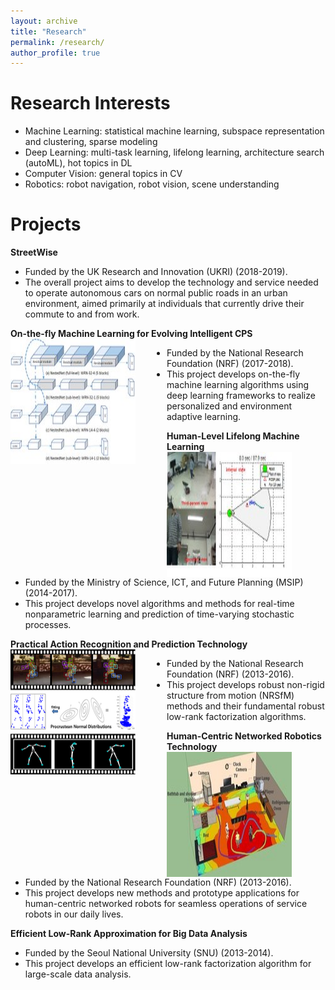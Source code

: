 ```yaml
---
layout: archive
title: "Research"
permalink: /research/
author_profile: true
---
```

Research Interests
=====
* Machine Learning: statistical machine learning, subspace representation and clustering, sparse modeling
* Deep Learning: multi-task learning, lifelong learning, architecture search (autoML), hot topics in DL
* Computer Vision: general topics in CV
* Robotics: robot navigation, robot vision, scene understanding

Projects
=====
**StreetWise**
   * Funded by the UK Research and Innovation (UKRI) (2018-2019).
   * The overall project aims to develop the technology and service needed to operate
   autonomous cars on normal public roads in an urban environment, aimed primarily
   at individuals that currently drive their commute to and from work.
  
  
**On-the-fly Machine Learning for Evolving Intelligent CPS**
<img src='/images/otf.jpeg' width="200" height="200" align="left" style="margin-right:50px"> 
   * Funded by the National Research Foundation (NRF) (2017-2018).
   * This project develops on-the-fly machine learning algorithms using deep learning
   frameworks to realize personalized and environment adaptive learning.
  
  
**Human-Level Lifelong Machine Learning** 
<img src='/images/ml.jpeg' width="200" height="200" align="left" style="margin-right:50px">
   * Funded by the Ministry of Science, ICT, and Future Planning (MSIP) (2014-2017).
   * This project develops novel algorithms and methods for real-time nonparametric
   learning and prediction of time-varying stochastic processes.
   
   
**Practical Action Recognition and Prediction Technology** 
<img src='/images/nrsfm.png' width="200" height="200" align="left" style="margin-right:50px">
   * Funded by the National Research Foundation (NRF) (2013-2016).
   * This project develops robust non-rigid structure from motion (NRSfM) methods and
   their fundamental robust low-rank factorization algorithms.
   
   
**Human-Centric Networked Robotics Technology** 
<img src='/images/human_centric.jpeg' width="200" height="200" align="left" style="margin-right:50px">
   * Funded by the National Research Foundation (NRF) (2013-2016).
   * This project develops new methods and prototype applications for human-centric
   networked robots for seamless operations of service robots in our daily lives.
   
   
**Efficient Low-Rank Approximation for Big Data Analysis** 
   * Funded by the Seoul National University (SNU) (2013-2014).
   * This project develops an efficient low-rank factorization algorithm for large-scale
   data analysis.
  


